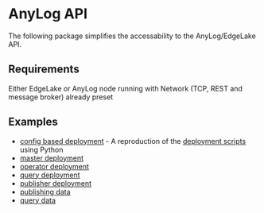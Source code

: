 # AnyLog API 

The following package simplifies the accessability to the AnyLog/EdgeLake API. 

## Requirements 

Either EdgeLake or AnyLog node running with Network (TCP, REST and message broker) already preset

## Examples

* [config based deployment](sample_deployments/config_based.py) - A reproduction of the <a href="https://github.com/AnyLog-co/deployment-scripts" target="_blank">deployment scripts</a> using Python
* [master deployment]()
* [operator deployment]()
* [query deployment]()
* [publisher deployment]()
* [publishing data]()
* [query data]()